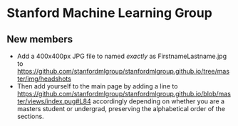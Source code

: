 # Stanford Machine Learning Group

## New members
- Add a 400x400px JPG file to named *exactly* as FirstnameLastname.jpg to https://github.com/stanfordmlgroup/stanfordmlgroup.github.io/tree/master/img/headshots
- Then add yourself to the main page by adding a line to 
https://github.com/stanfordmlgroup/stanfordmlgroup.github.io/blob/master/views/index.pug#L84 accordingly
depending on whether you are a masters student or undergrad, preserving the alphabetical order of the sections.
